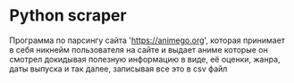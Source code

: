 # Python scraper

Программа по парсингу сайта 'https://animego.org', которая принимает в себя никнейм пользователя на сайте и выдает 
аниме которые он смотрел докидывая полезную информацию в виде, её оценки, жанра, даты выпуска и так далее, записывая 
все это в csv файл
